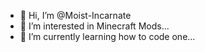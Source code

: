 - 👋 Hi, I’m @Moist-Incarnate
- 👀 I’m interested in Minecraft Mods...
- 🌱 I’m currently learning how to code one...


<!---
Moist-Incarnate/Moist-Incarnate is a ✨ special ✨ repository because its `README.md` (this file) appears on your GitHub profile.
You can click the Preview link to take a look at your changes.
--->
